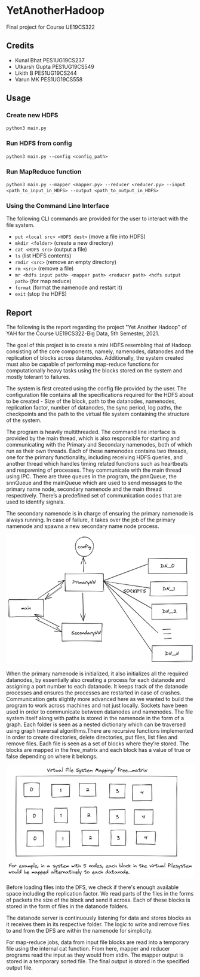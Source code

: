 # YetAnotherHadoop
Final project for Course UE19CS322

## Credits
- Kunal Bhat PES1UG19CS237
- Utkarsh Gupta PES1UG19CS549
- Likith B PES1UG19CS244
- Varun MK PES1UG19CS558

## Usage
### Create new HDFS
```
python3 main.py
```
### Run HDFS from config
```
python3 main.py --config <config_path>
```
### Run MapReduce function
```
python3 main.py --mapper <mapper.py> --reducer <reducer.py> --input <path_to_input_in_HDFS> --output <path_to_output_in_HDFS>
```
### Using the Command Line Interface
The following CLI commands are provided for the user to interact with the file system. 

- `put <local src> <HDFS dest>` (move a file into HDFS)
- `mkdir <folder>` (create a new directory)
- `cat <HDFS src>` (output a file)
- `ls` (list HDFS contents) 
- `rmdir <src>` (remove an empty directory)
- `rm <src>` (remove a file)
- `mr <hdfs input path> <mapper path> <reducer path> <hdfs output path>` (for map reduce)
- `format` (format the namenode and restart it)
- `exit` (stop the HDFS)

## Report

The following is the report regarding the project "Yet Another Hadoop" of YAH for the Course UE19CS322-Big Data, 5th Semester, 2021. 

The goal of this project is to create a mini HDFS resembling that of Hadoop consisting of the core components, namely, namenodes, datanodes and the replication of blocks across datanodes. Additionally, the system created must also be capable of performing map-reduce functions for computationally heavy tasks using the blocks stored on the system and mostly tolerant to failures. 

The system is first created using the config file provided by the user. The configuration file contains all the specifications required for the HDFS about to be created - Size of the block, path to the datanodes, namenodes, replication factor, number of datanodes, the sync period, log paths, the checkpoints and the path to the virtual file system containing the structure of the system.

The program is heavily multithreaded. The command line interface is provided by the main thread, which is also responsible for starting and communicating with the Primary and Secondary namenodes, both of which run as their own threads. Each of these namenodes contains two threads, one for the primary functionality, including receiving HDFS queries, and another thread which handles timing related functions such as heartbeats and respawning of processes. They communicate with the main thread using IPC. There are three queues in the program, the pnnQueue, the snnQueue and the mainQueue which are used to send messages to the primary name node, secondary namenode and the main thread respectively. There’s a predefined set of communication codes that are used to identify signals.

The secondary namenode is in charge of ensuring the primary namenode is always running. In case of failure, it takes over the job of the primary namenode and spawns a new secondary name node process.

![Architecture](./assets/arch.png)

When the primary namenode is initialized, it also initializes all the required datanodes, by essentially also creating a process for each datanode and assigning a port number to each datanode. It keeps track of the datanode processes and ensures the processes are restarted in case of crashes. Communication gets slightly more advanced here as we wanted to build the program to work across machines and not just locally. Sockets have been used in order to communicate between datanodes and namenodes. The file system itself along with paths is stored in the namenode in the form of a graph. Each folder is seen as a nested dictionary which can be traversed using graph traversal algorithms.There are recursive functions implemented in order to create directories, delete directories, put files, list files and remove files. Each file is seen as a set of blocks where they’re stored. The blocks are mapped in the free_matrix and each block has a value of true or false depending on where it belongs.

![Virtual File System](./assets/vfs.png)

Before loading files into the DFS, we check if there's enough available space including the replication factor. We read parts of the files in the forms of packets the size of the block and send it across. Each of these blocks is stored in the form of files in the datanode folders. 

The datanode server is continuously listening for data and stores blocks as it receives them in its respective folder. The logic to write and remove files to and from the DFS are within the namenode for simplicity.

For map-reduce jobs, data from input file blocks are read into a temporary file using the internal cat function. From here, mapper and reducer programs read the input as they would from stdin. The mapper output is stored in a temporary sorted file. The final output is stored in the specified output file. 


